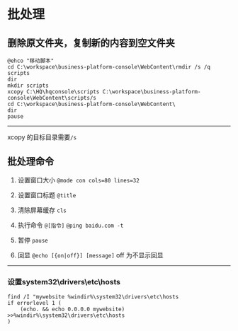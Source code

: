 # 批处理

## 删除原文件夹，复制新的内容到空文件夹
```
@ehco "移动脚本"
cd C:\workspace\business-platform-console\WebContent\rmdir /s /q scripts
dir
mkdir scripts
xcopy C:\HQ\hqconsole\scripts C:\workspace\business-platform-console\WebContent\scripts/s
cd C:\workspace\business-platform-console\WebContent\
dir
pause
```

---
xcopy 的目标目录需要`/s`

## 批处理命令

1. 设置窗口大小
`@mode con cols=80 lines=32`

1. 设置窗口标题
`@title`

1. 清除屏幕缓存
`cls`

1. 执行命令
`@[指令]`
`@ping baidu.com -t`

1. 暂停
`pause`

1. 回显
`@echo [{on|off}] [message]`
off 为不显示回显



---
### 设置system32\drivers\etc\hosts

    find /I "mywebsite %windir%\system32\drivers\etc\hosts
    if errorlevel 1 (
        (echo. && echo 0.0.0.0 mywebsite) >>%windir%\system32\drivers\etc\hosts
    )
